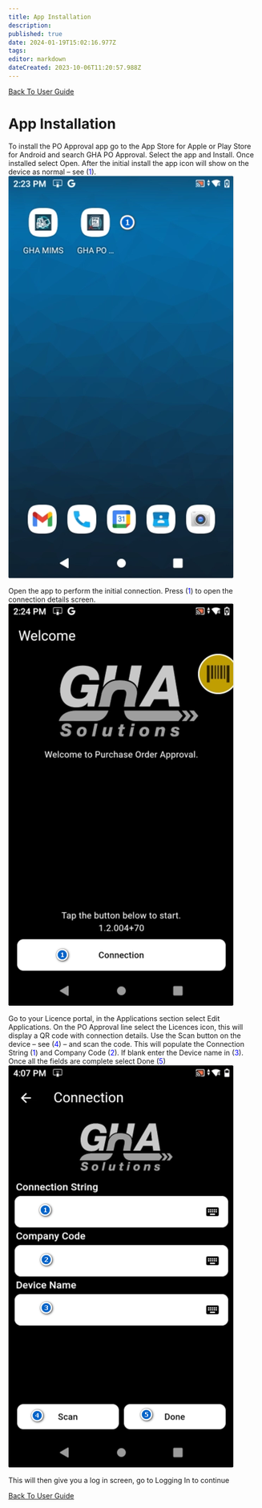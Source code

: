 ```yaml
---
title: App Installation
description: 
published: true
date: 2024-01-19T15:02:16.977Z
tags: 
editor: markdown
dateCreated: 2023-10-06T11:20:57.988Z
---
```


[Back To User Guide](./UserGuides)

# App Installation
To install the PO Approval app go to the App Store for Apple or Play Store for Android and search GHA PO Approval. Select the app and Install. Once installed select Open. After the initial install the app icon will show on the device as normal – see (<span style="color:blue">1</span>).
![po_app_installed.png](/Apps/po_app_installed.png)

Open the app to perform the initial connection. Press (<span style="color:blue">1</span>) to open the connection details screen.
![po_install_1.png](/Apps/po_install_1.png)

Go to your Licence portal, in the Applications section select Edit Applications. On the PO Approval line select the Licences icon, this will display a QR code with connection details. Use the Scan button on the device – see (<span style="color:blue">4</span>) – and scan the code. This will populate the Connection String (<span style="color:blue">1</span>) and Company Code (<span style="color:blue">2</span>). If blank enter the Device name in (<span style="color:blue">3</span>). Once all the fields are complete select Done (<span style="color:blue">5</span>)
![po_app_connect.png](/Apps/po_app_connect.png)

This will then give you a log in screen, go to Logging In to continue

[Back To User Guide](./UserGuides)